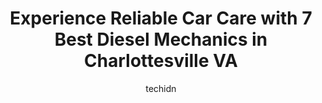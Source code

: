 ---
layout: ampstory
image: https://images.unsplash.com/photo-1551727324-355cda9f1884?ixlib=rb-4.0.3&ixid=MnwxMjA3fDB8MHxwaG90by1wYWdlfHx8fGVufDB8fHx8&auto=format&fit=crop&w=640&h=853&q=80
author: techidn
featured: false
description: Discover the 7 best Diesel Mechanic in Charlottesville VA, USA and ensure your vehicle receives the highest quality of care. These trusted professionals are known for their skill, knowledge,
title: Experience Reliable Car Care with 7 Best Diesel Mechanics in Charlottesville VA
cover:
   title: Experience Reliable Car Care with 7 Best Diesel Mechanics in Charlottesville VA
   subtitle: Rickpate
   background: https://images.unsplash.com/photo-1551727324-355cda9f1884?ixlib=rb-4.0.3&ixid=MnwxMjA3fDB8MHxwaG90by1wYWdlfHx8fGVufDB8fHx8&auto=format&fit=crop&w=640&h=853&q=80

pages: 
 - layout: thirds
   top: <h1>#1 Total Auto Service</h1>
   bottom: "<p>I trust Total Auto completely after 15 plus years of service; theyve never steered me wrong and always fixed my Lexus to perfection and they give you the straight stor</p>"
   background: https://www.knot35.com/toplist/wp-content/uploads/2023/06/best-diesel-mechanic-1-in-charlottesville-va-1685842057.jpeg
   backgroundblur: true
 - layout: thirds
   top: <h1>#2 A1 Towing &Truck Repair</h1>
   bottom: "<p>601B Albemarle St, Charlottesville, VA 22903, United States</p>"
   background: https://www.knot35.com/toplist/wp-content/uploads/2023/06/best-diesel-mechanic-2-in-charlottesville-va-1685842058.jpeg
   cta:
      link: https://www.knot35.com/toplist/experience-reliable-car-care-with-7-best-diesel-mechanics-in-charlottesville-va/
      text: Experience Reliable Car Care with 7 Best Diesel Mechanics in Charlottesville VA
 - layout: thirds
   top: <h1>#3 API Service Center</h1>
   bottom: "<p>1242 Harris St, Charlottesville, VA 22903, United States</p>"
   background: https://www.knot35.com/toplist/wp-content/uploads/2023/06/best-diesel-mechanic-3-in-charlottesville-va-1685842058.jpeg
   cta:
      link: https://www.knot35.com/toplist/experience-reliable-car-care-with-7-best-diesel-mechanics-in-charlottesville-va/
      text: Experience Reliable Car Care with 7 Best Diesel Mechanics in Charlottesville VA
 - layout: thirds
   top: <h1>#4 By Word of Mouth Automotive</h1>
   bottom: "<p>446 Westfield Rd, Charlottesville, VA 22901, United States</p>"
   background: https://images.unsplash.com/photo-1615749413727-825b59a857b5?ixlib=rb-4.0.3&ixid=MnwxMjA3fDB8MHxwaG90by1wYWdlfHx8fGVufDB8fHx8&auto=format&fit=crop&w=640&h=853&q=80
   cta:
      link: https://www.knot35.com/toplist/experience-reliable-car-care-with-7-best-diesel-mechanics-in-charlottesville-va/
      text: Experience Reliable Car Care with 7 Best Diesel Mechanics in Charlottesville VA
 - layout: thirds
   top: <h1>#5 Larrys Auto & Truck Repair</h1>
   bottom: "<p>1313 Belleview Ave, Charlottesville, VA 22901, United States</p>"
   background: https://images.unsplash.com/photo-1564951434112-64d74cc2a2d7?ixlib=rb-4.0.3&ixid=MnwxMjA3fDB8MHxwaG90by1wYWdlfHx8fGVufDB8fHx8&auto=format&fit=crop&w=640&h=853&q=80
   cta:
      link: https://www.knot35.com/toplist/experience-reliable-car-care-with-7-best-diesel-mechanics-in-charlottesville-va/
      text: Experience Reliable Car Care with 7 Best Diesel Mechanics in Charlottesville VA
 - layout: thirds
   top: <h1>#6 Straight Up Automotive Service</h1>
   bottom: "<p>601A Albemarle St, Charlottesville, VA 22903, United States</p>"
   background: https://images.unsplash.com/photo-1518640467707-6811f4a6ab73?ixlib=rb-4.0.3&ixid=MnwxMjA3fDB8MHxwaG90by1wYWdlfHx8fGVufDB8fHx8&auto=format&fit=crop&w=640&h=853&q=80
   cta:
      link: https://www.knot35.com/toplist/experience-reliable-car-care-with-7-best-diesel-mechanics-in-charlottesville-va/
      text: Experience Reliable Car Care with 7 Best Diesel Mechanics in Charlottesville VA
 - layout: thirds
   top: <h1>#7 Charlottesville Tire & Auto</h1>
   bottom: "<p>1700 Emmet St N, Charlottesville, VA 22901, United States</p>"
   background: https://images.unsplash.com/photo-1540457036297-448b6b99e91c?ixlib=rb-4.0.3&ixid=MnwxMjA3fDB8MHxwaG90by1wYWdlfHx8fGVufDB8fHx8&auto=format&fit=crop&w=640&h=853&q=80
   cta:
      link: https://www.knot35.com/toplist/experience-reliable-car-care-with-7-best-diesel-mechanics-in-charlottesville-va/
      text: Experience Reliable Car Care with 7 Best Diesel Mechanics in Charlottesville VA
 - layout: thirds
   middle: Continue reading...
   background: https://images.unsplash.com/photo-1527067829737-402993088e6b?ixlib=rb-4.0.3&ixid=MnwxMjA3fDB8MHxwaG90by1wYWdlfHx8fGVufDB8fHx8&auto=format&fit=crop&w=640&h=853&q=80
   cta:
      link: https://www.knot35.com/toplist/experience-reliable-car-care-with-7-best-diesel-mechanics-in-charlottesville-va/
      text: Experience Reliable Car Care with 7 Best Diesel Mechanics in Charlottesville VA
      
---